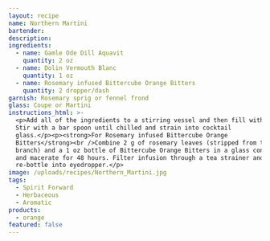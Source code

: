 ```yaml
---
layout: recipe
name: Northern Martini
bartender:
description:
ingredients:
  - name: Gamle Ode Dill Aquavit
    quantity: 2 oz
  - name: Dolin Vermouth Blanc
    quantity: 1 oz
  - name: Rosemary infused Bittercube Orange Bitters
    quantity: 2 dropper/dash
garnish: Rosemary sprig or fennel frond
glass: Coupe or Martini
instructions_html: >-
  <p>Add all of the ingredients to a stirring vessel and then fill with ice.
  Stir with a bar spoon until chilled and strain into cocktail
  glass.</p><p><strong>For Rosemary infused Bittercube Orange
  Bitters</strong><br />Combine 2 g of rosemary leaves (stripped from the
  branch) and a 1 oz bottle of Bittercube Orange Bitters in a glass container
  and macerate for 48 hours. Filter infusion through a tea strainer and
  re-bottle into eyedropper.</p>
image: /uploads/recipes/Northern_Martini.jpg
tags:
  - Spirit Forward
  - Herbaceous
  - Aromatic
products:
  - orange
featured: false
---
```



